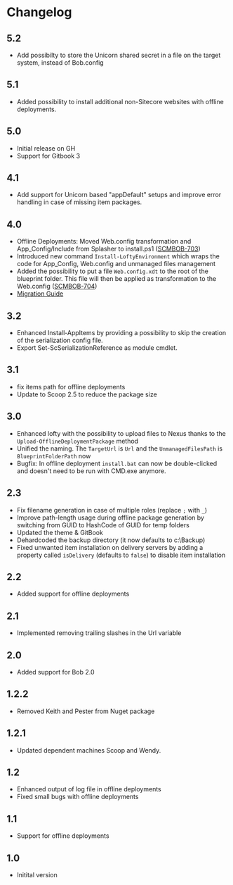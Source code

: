 # Changelog

## 5.2
* Add possibilty to store the Unicorn shared secret in a file on the target system, instead of Bob.config

## 5.1

* Added possibility to install additional non-Sitecore websites with offline deployments.

## 5.0

* Initial release on GH
* Support for Gitbook 3

## 4.1

* Add support for Unicorn based "appDefault" setups and improve error handling in case of missing item packages.

## 4.0

* Offline Deployments: Moved Web.config transformation and App_Config/Include from Splasher to install.ps1 ([SCMBOB-703](https://jira.unic.com/browse/SCMBOB-703))
* Introduced new command `Install-LoftyEnvironment` which wraps the code for App_Config, Web.config and unmanaged files management
* Added the possibility to put a file `Web.config.xdt` to the root of the blueprint folder. This file will then be applied as transformation to the Web.config ([SCMBOB-704](https://jira.unic.com/browse/SCMBOB-704))
* [Migration Guide](MigrationGuide40.md)

## 3.2

* Enhanced Install-AppItems by providing a possibility to skip the creation of the serialization config file.
* Export Set-ScSerializationReference as module cmdlet.

## 3.1

* fix items path for offline deployments
* Update to Scoop 2.5 to reduce the package size

## 3.0

* Enhanced lofty with the possibility to upload files to Nexus thanks to the `Upload-OfflineDeploymentPackage` method
* Unified the naming. The `TargetUrl` is `Url` and the `UnmanagedFilesPath` is `BlueprintFolderPath` now
* Bugfix: In offline deployment `install.bat` can now be double-clicked and doesn't need to be run with CMD.exe anymore.

## 2.3

* Fix filename generation in case of multiple roles (replace `;` with `_`)
* Improve path-length usage during offline package generation by switching from GUID to HashCode of GUID for temp folders
* Updated the theme & GitBook
* Dehardcoded the backup directory (it now defaults to c:\Backup)
* Fixed unwanted item installation on delivery servers by adding a property called `isDelivery` (defaults to `false`) to disable item installation  

## 2.2

* Added support for offline deployments

## 2.1

* Implemented removing trailing slashes in the Url variable

## 2.0

* Added support for Bob 2.0

## 1.2.2

* Removed Keith and Pester from Nuget package

## 1.2.1

* Updated dependent machines Scoop and Wendy.

## 1.2

* Enhanced output of log file in offline deployments
* Fixed small bugs with offline deployments

## 1.1

* Support for offline deployments

## 1.0

* Initital version
